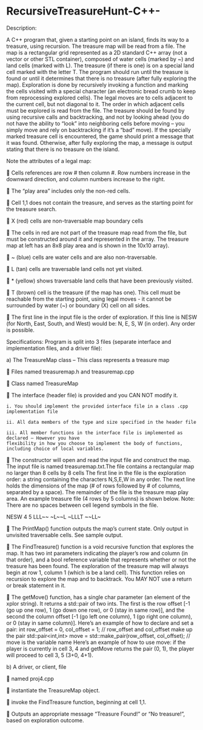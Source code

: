 # RecursiveTreasureHunt-C++-

Description: 

A C++ program that, given a starting point on an island, finds its way to a treasure, using recursion. The treasure
map will be read from a file. The map is a rectangular grid represented as a 2D
standard C++ array (not a vector or other STL container), composed of water cells (marked by ~) and land cells (marked
with L). The treasure (if there is one) is on a special land cell marked with the letter T. The program should run until the
treasure is found or until it determines that there is no treasure (after fully exploring the map). Exploration is done by
recursively invoking a function and marking the cells visited with a special character (an electronic bread crumb to keep
from reprocessing explored cells). The legal moves are to cells adjacent to the current cell, but not diagonal to it. The
order in which adjacent cells must be explored is read from the file. The treasure should be found by using recursive
calls and backtracking, and not by looking ahead (you do not have the ability to “look” into neighboring cells before
moving – you simply move and rely on backtracking if it’s a “bad” move). If the specially marked treasure cell is
encountered, the game should print a message that it was found. Otherwise, after fully exploring the map, a message is
output stating that there is no treasure on the island.

Note the attributes of a legal map:

   Cells references are row # then column #. Row numbers increase in the
  downward direction, and column numbers increase to the right.
  
   The “play area” includes only the non-red cells.
  
   Cell 1,1 does not contain the treasure, and serves as the starting point for
  the treasure search.
  
   X (red) cells are non-traversable map boundary cells
  
   The cells in red are not part of the treasure map read from the file,
  but must be constructed around it and represented in the array.
  The treasure map at left has an 8x8 play area and is shown in the
  10x10 array).
  
   ~ (blue) cells are water cells and are also non-traversable.
  
   L (tan) cells are traversable land cells not yet visited.
  
   * (yellow) shows traversable land cells that have been previously visited.
  
   T (brown) cell is the treasure (if the map has one). This cell must be
  reachable from the starting point, using legal moves - it cannot be
  surrounded by water (~) or boundary (X) cell on all sides.
  
   The first line in the input file is the order of exploration. If this line is
  NESW (for North, East, South, and West) would be: N, E, S, W (in order). Any order is possible. 
  
Specifications: Program is split into 3 files (separate interface and implementation files, and a driver file):

a) The TreasureMap class – This class represents a treasure map

   Files named treasuremap.h and treasuremap.cpp

   Class named TreasureMap

   The interface (header file) is provided and you CAN NOT modify it.

    i. You should implement the provided interface file in a class .cpp implementation file

    ii. All data members of the type and size specified in the header file

    iii. All member functions in the interface file is implemented as declared – However you have
    flexibility in how you choose to implement the body of functions, including choice of local variables.

   The constructor will open and read the input file and construct the map. The input file is named
  treasuremap.txt.The file contains a rectangular map no larger than 8 cells by 8 cells  The first line in the
  file is the exploration order: a string containing the characters N,S,E,W in any order. The next
  line holds the dimensions of the map (# of rows followed by # of columns, separated by a
  space). The remainder of the file is the treasure map play area. An example treasure file (4
  rows by 5 columns) is shown below. Note: There are no spaces between cell legend symbols in
  the file.

  NESW
  4 5
  LLL~~
  ~L~~L
  ~LLLT
  ~~LL~

   The PrintMap() function outputs the map’s current state. Only output in unvisited
  traversable cells. See sample output.

   The FindTreasure() function is a void recursive function that explores the map. It has two int
    parameters indicating the player’s row and column (in that order), and a bool reference variable
    that represents whether or not the treasure has been found. The exploration of the treasure
    map will always begin at row 1, column 1 (which is be a land cell). This function relies on
    recursion to explore the map and to backtrack. You MAY NOT use a return or break statement
    in it. 

   The getMove() function, has a single char parameter (an element of the xplor string). It returns
  a std::pair of two ints. The first is the row offset [-1 (go up one row), 1 (go down one row), or 0
  (stay in same row)], and the second the column offset [-1 (go left one column), 1 (go right one
  column), or 0 (stay in same column)]. Here’s an example of how to declare and set a pair:
  int row_offset = 0, col_offset = 1; // row_offset and col_offset make up the pair
  std::pair<int,int> move = std::make_pair(row_offset, col_offset); // move is the variable name
  Here’s an example of how to use move: if the player is currently in cell 3, 4 and getMove
  returns the pair (0, 1), the player will proceed to cell 3, 5 (3+0, 4+1).

b) A driver, or client, file

   named proj4.cpp

   instantiate the TreasureMap object.

   invoke the FindTreasure function, beginning at cell 1,1.

   Outputs an appropriate message “Treasure Found!” or “No treasure!”, based on exploration outcome. 

